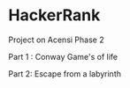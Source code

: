 # HackerRank

Project on Acensi Phase 2

Part 1 :
Conway Game's of life

Part 2:
Escape from a labyrinth
